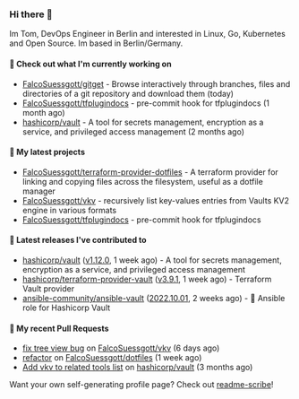 ### Hi there 👋

Im Tom, DevOps Engineer in Berlin and interested in Linux, Go, Kubernetes and Open Source.
Im based in Berlin/Germany.

#### 👷 Check out what I'm currently working on

- [FalcoSuessgott/gitget](https://github.com/FalcoSuessgott/gitget) - Browse interactively through branches, files and directories of a git repository and download them (today)
- [FalcoSuessgott/tfplugindocs](https://github.com/FalcoSuessgott/tfplugindocs) - pre-commit hook for tfplugindocs (1 month ago)
- [hashicorp/vault](https://github.com/hashicorp/vault) - A tool for secrets management, encryption as a service, and privileged access management (2 months ago)

#### 🌱 My latest projects

- [FalcoSuessgott/terraform-provider-dotfiles](https://github.com/FalcoSuessgott/terraform-provider-dotfiles) - A terraform provider for linking and copying files across the filesystem, useful as a dotfile manager
- [FalcoSuessgott/vkv](https://github.com/FalcoSuessgott/vkv) - recursively list key-values entries from Vaults KV2 engine in various formats
- [FalcoSuessgott/tfplugindocs](https://github.com/FalcoSuessgott/tfplugindocs) - pre-commit hook for tfplugindocs

#### 🔭 Latest releases I've contributed to

- [hashicorp/vault](https://github.com/hashicorp/vault) ([v1.12.0](https://github.com/hashicorp/vault/releases/tag/v1.12.0), 1 week ago) - A tool for secrets management, encryption as a service, and privileged access management
- [hashicorp/terraform-provider-vault](https://github.com/hashicorp/terraform-provider-vault) ([v3.9.1](https://github.com/hashicorp/terraform-provider-vault/releases/tag/v3.9.1), 1 week ago) - Terraform Vault provider
- [ansible-community/ansible-vault](https://github.com/ansible-community/ansible-vault) ([2022.10.01](https://github.com/ansible-community/ansible-vault/releases/tag/2022.10.01), 2 weeks ago) - :key: Ansible role for Hashicorp Vault

#### 🔨 My recent Pull Requests

- [fix tree view bug](https://github.com/FalcoSuessgott/vkv/pull/82) on [FalcoSuessgott/vkv](https://github.com/FalcoSuessgott/vkv) (6 days ago)
- [refactor](https://github.com/FalcoSuessgott/dotfiles/pull/3) on [FalcoSuessgott/dotfiles](https://github.com/FalcoSuessgott/dotfiles) (1 week ago)
- [Add vkv to related tools list](https://github.com/hashicorp/vault/pull/16285) on [hashicorp/vault](https://github.com/hashicorp/vault) (3 months ago)

Want your own self-generating profile page? Check out [readme-scribe](https://github.com/muesli/readme-scribe)!